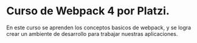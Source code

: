 # Curso de Webpack 4 por Platzi.


En este curso se aprenden los conceptos basicos de webpack, y se logra crear un ambiente de desarrollo para trabajar nuestras aplicaciones.
